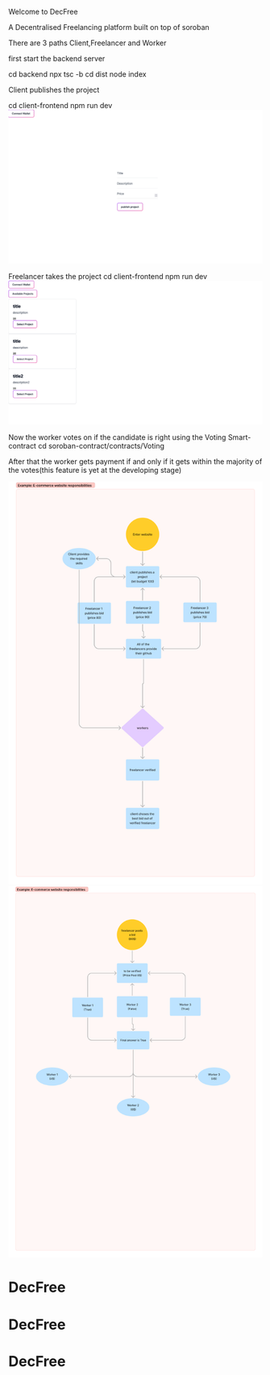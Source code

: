 Welcome to DecFree

A Decentralised Freelancing platform built on top of soroban

There are 3 paths
Client,Freelancer and Worker

first start the backend server

cd backend
npx tsc -b
cd dist
node index


Client publishes the project

cd client-frontend
npm run dev
![alt text](image-1.png)


Freelancer takes the project
cd client-frontend
npm run dev
![alt text](image-2.png)


Now the worker votes on if the candidate is right using the Voting Smart-contract
cd soroban-contract/contracts/Voting

After that the worker gets payment if and only if it gets within the majority of the votes(this feature is yet at the developing stage)

![alt text](image-3.png)
![alt text](image-4.png)
# DecFree
# DecFree
# DecFree
